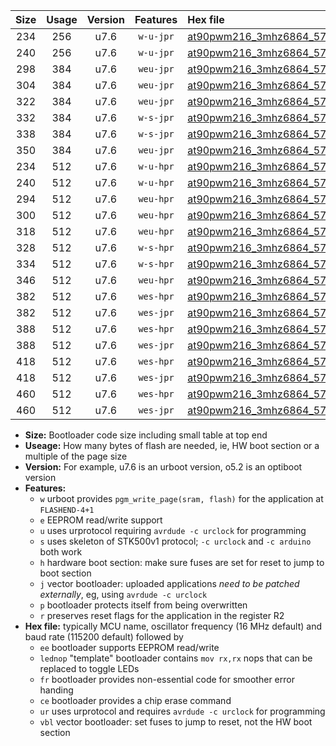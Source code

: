 |Size|Usage|Version|Features|Hex file|
|:-:|:-:|:-:|:-:|:--|
|234|256|u7.6|`w-u-jpr`|[at90pwm216_3mhz6864_57600bps_ur_vbl.hex](https://raw.githubusercontent.com/stefanrueger/urboot/main/at90pwm216_3mhz6864_57600bps_ur_vbl.hex)|
|240|256|u7.6|`w-u-jpr`|[at90pwm216_3mhz6864_57600bps_lednop_ur_vbl.hex](https://raw.githubusercontent.com/stefanrueger/urboot/main/at90pwm216_3mhz6864_57600bps_lednop_ur_vbl.hex)|
|298|384|u7.6|`weu-jpr`|[at90pwm216_3mhz6864_57600bps_ee_ur_vbl.hex](https://raw.githubusercontent.com/stefanrueger/urboot/main/at90pwm216_3mhz6864_57600bps_ee_ur_vbl.hex)|
|304|384|u7.6|`weu-jpr`|[at90pwm216_3mhz6864_57600bps_ee_lednop_ur_vbl.hex](https://raw.githubusercontent.com/stefanrueger/urboot/main/at90pwm216_3mhz6864_57600bps_ee_lednop_ur_vbl.hex)|
|322|384|u7.6|`weu-jpr`|[at90pwm216_3mhz6864_57600bps_ee_lednop_fr_ur_vbl.hex](https://raw.githubusercontent.com/stefanrueger/urboot/main/at90pwm216_3mhz6864_57600bps_ee_lednop_fr_ur_vbl.hex)|
|332|384|u7.6|`w-s-jpr`|[at90pwm216_3mhz6864_57600bps_vbl.hex](https://raw.githubusercontent.com/stefanrueger/urboot/main/at90pwm216_3mhz6864_57600bps_vbl.hex)|
|338|384|u7.6|`w-s-jpr`|[at90pwm216_3mhz6864_57600bps_lednop_vbl.hex](https://raw.githubusercontent.com/stefanrueger/urboot/main/at90pwm216_3mhz6864_57600bps_lednop_vbl.hex)|
|350|384|u7.6|`weu-jpr`|[at90pwm216_3mhz6864_57600bps_ee_lednop_fr_ce_ur_vbl.hex](https://raw.githubusercontent.com/stefanrueger/urboot/main/at90pwm216_3mhz6864_57600bps_ee_lednop_fr_ce_ur_vbl.hex)|
|234|512|u7.6|`w-u-hpr`|[at90pwm216_3mhz6864_57600bps_ur.hex](https://raw.githubusercontent.com/stefanrueger/urboot/main/at90pwm216_3mhz6864_57600bps_ur.hex)|
|240|512|u7.6|`w-u-hpr`|[at90pwm216_3mhz6864_57600bps_lednop_ur.hex](https://raw.githubusercontent.com/stefanrueger/urboot/main/at90pwm216_3mhz6864_57600bps_lednop_ur.hex)|
|294|512|u7.6|`weu-hpr`|[at90pwm216_3mhz6864_57600bps_ee_ur.hex](https://raw.githubusercontent.com/stefanrueger/urboot/main/at90pwm216_3mhz6864_57600bps_ee_ur.hex)|
|300|512|u7.6|`weu-hpr`|[at90pwm216_3mhz6864_57600bps_ee_lednop_ur.hex](https://raw.githubusercontent.com/stefanrueger/urboot/main/at90pwm216_3mhz6864_57600bps_ee_lednop_ur.hex)|
|318|512|u7.6|`weu-hpr`|[at90pwm216_3mhz6864_57600bps_ee_lednop_fr_ur.hex](https://raw.githubusercontent.com/stefanrueger/urboot/main/at90pwm216_3mhz6864_57600bps_ee_lednop_fr_ur.hex)|
|328|512|u7.6|`w-s-hpr`|[at90pwm216_3mhz6864_57600bps.hex](https://raw.githubusercontent.com/stefanrueger/urboot/main/at90pwm216_3mhz6864_57600bps.hex)|
|334|512|u7.6|`w-s-hpr`|[at90pwm216_3mhz6864_57600bps_lednop.hex](https://raw.githubusercontent.com/stefanrueger/urboot/main/at90pwm216_3mhz6864_57600bps_lednop.hex)|
|346|512|u7.6|`weu-hpr`|[at90pwm216_3mhz6864_57600bps_ee_lednop_fr_ce_ur.hex](https://raw.githubusercontent.com/stefanrueger/urboot/main/at90pwm216_3mhz6864_57600bps_ee_lednop_fr_ce_ur.hex)|
|382|512|u7.6|`wes-hpr`|[at90pwm216_3mhz6864_57600bps_ee.hex](https://raw.githubusercontent.com/stefanrueger/urboot/main/at90pwm216_3mhz6864_57600bps_ee.hex)|
|382|512|u7.6|`wes-jpr`|[at90pwm216_3mhz6864_57600bps_ee_vbl.hex](https://raw.githubusercontent.com/stefanrueger/urboot/main/at90pwm216_3mhz6864_57600bps_ee_vbl.hex)|
|388|512|u7.6|`wes-hpr`|[at90pwm216_3mhz6864_57600bps_ee_lednop.hex](https://raw.githubusercontent.com/stefanrueger/urboot/main/at90pwm216_3mhz6864_57600bps_ee_lednop.hex)|
|388|512|u7.6|`wes-jpr`|[at90pwm216_3mhz6864_57600bps_ee_lednop_vbl.hex](https://raw.githubusercontent.com/stefanrueger/urboot/main/at90pwm216_3mhz6864_57600bps_ee_lednop_vbl.hex)|
|418|512|u7.6|`wes-hpr`|[at90pwm216_3mhz6864_57600bps_ee_lednop_fr.hex](https://raw.githubusercontent.com/stefanrueger/urboot/main/at90pwm216_3mhz6864_57600bps_ee_lednop_fr.hex)|
|418|512|u7.6|`wes-jpr`|[at90pwm216_3mhz6864_57600bps_ee_lednop_fr_vbl.hex](https://raw.githubusercontent.com/stefanrueger/urboot/main/at90pwm216_3mhz6864_57600bps_ee_lednop_fr_vbl.hex)|
|460|512|u7.6|`wes-hpr`|[at90pwm216_3mhz6864_57600bps_ee_lednop_fr_ce.hex](https://raw.githubusercontent.com/stefanrueger/urboot/main/at90pwm216_3mhz6864_57600bps_ee_lednop_fr_ce.hex)|
|460|512|u7.6|`wes-jpr`|[at90pwm216_3mhz6864_57600bps_ee_lednop_fr_ce_vbl.hex](https://raw.githubusercontent.com/stefanrueger/urboot/main/at90pwm216_3mhz6864_57600bps_ee_lednop_fr_ce_vbl.hex)|

- **Size:** Bootloader code size including small table at top end
- **Useage:** How many bytes of flash are needed, ie, HW boot section or a multiple of the page size
- **Version:** For example, u7.6 is an urboot version, o5.2 is an optiboot version
- **Features:**
  + `w` urboot provides `pgm_write_page(sram, flash)` for the application at `FLASHEND-4+1`
  + `e` EEPROM read/write support
  + `u` uses urprotocol requiring `avrdude -c urclock` for programming
  + `s` uses skeleton of STK500v1 protocol; `-c urclock` and `-c arduino` both work
  + `h` hardware boot section: make sure fuses are set for reset to jump to boot section
  + `j` vector bootloader: uploaded applications *need to be patched externally*, eg, using `avrdude -c urclock`
  + `p` bootloader protects itself from being overwritten
  + `r` preserves reset flags for the application in the register R2
- **Hex file:** typically MCU name, oscillator frequency (16 MHz default) and baud rate (115200 default) followed by
  + `ee` bootloader supports EEPROM read/write
  + `lednop` "template" bootloader contains `mov rx,rx` nops that can be replaced to toggle LEDs
  + `fr` bootloader provides non-essential code for smoother error handing
  + `ce` bootloader provides a chip erase command
  + `ur` uses urprotocol and requires `avrdude -c urclock` for programming
  + `vbl` vector bootloader: set fuses to jump to reset, not the HW boot section

